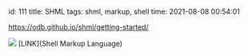 id: 111
title: SHML
tags: shml, markup, shell
time: 2021-08-08 00:54:01

https://odb.github.io/shml/getting-started/

![](http://localhost/bkmks_fotos/pics/None)
[LINK](Shell Markup Language)